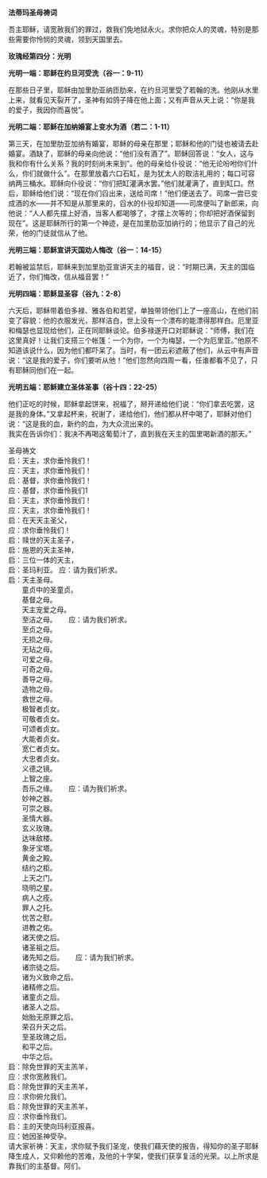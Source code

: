 **法蒂玛圣母祷词**

吾主耶稣，请宽赦我们的罪过，救我们免地狱永火。求你把众人的灵魂，特别是那些需要你怜悯的灵魂，领到天国里去。

**玫瑰经第四分：光明**

**光明一端：耶稣在约旦河受洗（谷一：9-11）**

在那些日子里，耶稣由加里肋亚纳匝肋来，在约旦河里受了若翰的洗。他刚从水里上来，就看见天裂开了，圣神有如鸽子降在他上面；又有声音从天上说：“你是我的爱子，我因你而喜悦”。

**光明二端：耶稣在加纳婚宴上变水为酒（若二：1-11）**

第三天，在加里肋亚加纳有婚宴，耶稣的母亲在那里；耶稣和他的门徒也被请去赴婚宴。酒缺了，耶稣的母亲向他说：“他们没有酒了”。耶稣回答说：“女人，这与我和你有什么关系？我的时刻尚未来到”。他的母亲给仆役说：“他无论吩咐你们什么，你们就做什么”。在那里放着六口石缸，是为犹太人的取洁礼用的；每口可容纳两三桶水。耶稣向仆役说：“你们把缸灌满水罢。”他们就灌满了，直到缸口。然后，耶稣给他们说：“现在你们舀出来，送给司席！”他们便送去了。司席一尝已变成酒的水——并不知是从那里来的，舀水的仆役却知道——司席便叫了新郎来，向他说：“人人都先摆上好酒，当客人都喝够了，才摆上次等的；你却把好酒保留到现在”。这是耶稣所行的第一个神迹，是在加里肋亚加纳行的；他显示了自己的光荣，他的门徒就信从了他。

**光明三端：耶稣宣讲天国劝人悔改（谷一：14-15）**

若翰被监禁后，耶稣来到加里肋亚宣讲天主的福音，说：“时期已满，天主的国临近了，你们悔改，信从福音罢！”

**光明四端：耶稣显圣容（谷九：2-8）**

六天后，耶稣带着伯多禄、雅各伯和若望，单独带领他们上了一座高山，在他们前变了容貌：他的衣服发光，那样洁白，世上没有一个漂布的能漂得那样白。厄里亚和梅瑟也显现给他们，正在同耶稣谈论。伯多禄遂开口对耶稣说：“师傅，我们在这里真好！让我们支搭三个帐篷：一个为你，一个为梅瑟，一个为厄里亚。”他原不知道该说什么，因为他们都吓呆了。当时，有一团云彩遮蔽了他们，从云中有声音说：“这是我的爱子，你们要听从他！”他们忽然向四周一看，任谁都看不见了，只有耶稣同他们在一起。

**光明五端：耶稣建立圣体圣事（谷十四：22-25）**

他们正吃的时候，耶稣拿起饼来，祝福了，掰开递给他们说：“你们拿去吃罢，这是我的身体。”又拿起杯来，祝谢了，递给他们，他们都从杯中喝了，耶稣对他们说：“这是我的血，新约的血，为大众流出来的。  
我实在告诉你们：我决不再喝这葡萄汁了，直到我在天主的国里喝新酒的那天。”

圣母祷文  
启：天主，求你垂怜我们！  
应：天主，求你垂怜我们！  
启：基督，求你垂怜我们！  
应：基督，求你垂怜我们1  
启：天主，求你垂怜我们！  
应：天主，求你垂怜我们！  
启：在天天主圣父，  
应：求你垂怜我们！  
启：赎世的天主圣子，  
启：施恩的天主圣神，  
启：三位一体的天主，  
启：圣玛利亚。 应：请为我们祈求。  
启：天主圣母。  
       童贞中的圣童贞。  
       基督之母。  
       天主宠爱之母。   
       至洁之母。      应：请为我们祈求。  
       至贞之母。  
       无损之母。  
       无玷之母。  
       可爱之母。  
       可奇之母。  
       善导之母。  
       造物之母。  
       救世之母。  
       极智者贞女。  
       可敬者贞女。  
       可颂者贞女。  
       大能者贞女。  
       宽仁者贞女。  
       大忠者贞女。  
       义德之镜。       
       上智之座。        
       吾乐之缘。      应：请为我们祈求。  
       妙神之器。  
       可崇之器。  
       圣情大器。  
       玄义玫瑰。  
       达味敌楼。  
       象牙宝塔。  
       黄金之殿。  
       结约之柜。  
       上天之门。  
       晓明之星。  
       病人之痊。  
       罪人之托。  
       忧苦之慰。  
       进教之佑。        
       诸天使之后。  
       诸圣祖之后。       
       诸先知之后。      应：请为我们祈求。  
       诸宗徒之后。  
       诸为义致命之后。  
       诸精修之后。  
       诸童贞之后。  
       诸圣人之后。  
       始胎无原罪之后。  
       荣召升天之后。  
       至圣玫瑰之后。  
       和平之后。  
       中华之后。  
启：除免世罪的天主羔羊，  
应：求你宽赦我们。  
启：除免世罪的天主羔羊，  
应：求你俯允我们。  
启：除免世罪的天主羔羊，  
应：求你垂怜我们。  
启：主的天使向玛利亚报喜。  
应：她因圣神受孕。  
请大家祈祷：天主，求你赋予我们圣宠，使我们藉天使的报告，得知你的圣子耶稣降生成人，又仰赖他的苦难，及他的十字架，使我们获享复活的光荣。以上所求是靠我们的主基督。阿们。